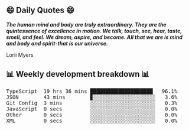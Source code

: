 ## 😄 Daily Quotes 😄

_**The human mind and body are truly extraordinary. They are the quintessence of excellence in motion. We talk, touch, see, hear, taste, smell, and feel. We dream, aspire, and become. All that we are is mind and body and spirit-that is our universe.**_

Lorii Myers



## 📊 Weekly development breakdown 📊

<pre>TypeScript  19 hrs 36 mins ████████████████████▏  96.1%
JSON        43 mins        ▊░░░░░░░░░░░░░░░░░░░░   3.6%
Git Config  3 mins         ░░░░░░░░░░░░░░░░░░░░░   0.3%
JavaScript  0 secs         ░░░░░░░░░░░░░░░░░░░░░   0.0%
Other       0 secs         ░░░░░░░░░░░░░░░░░░░░░   0.0%
XML         0 secs         ░░░░░░░░░░░░░░░░░░░░░   0.0%</pre>